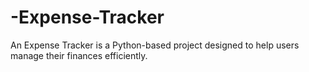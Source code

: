 # -Expense-Tracker
An Expense Tracker is a Python-based project designed to help users manage their finances efficiently. 
